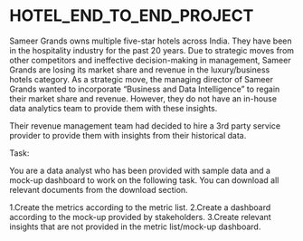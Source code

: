 # HOTEL_END_TO_END_PROJECT
Sameer Grands owns multiple five-star hotels across India. They have been in the hospitality industry for the past 20 years. Due to strategic moves from other competitors and ineffective decision-making in management, Sameer Grands are losing its market share and revenue in the luxury/business hotels category. As a strategic move, the managing director of Sameer Grands wanted to incorporate “Business and Data Intelligence” to regain their market share and revenue. However, they do not have an in-house data analytics team to provide them with these insights.

Their revenue management team had decided to hire a 3rd party service provider to provide them with insights from their historical data.

Task:  

You are a data analyst who has been provided with sample data and a mock-up dashboard to work on the following task. You can download all relevant documents from the download section.

1.Create the metrics according to the metric list.
2.Create a dashboard according to the mock-up provided by stakeholders.
3.Create relevant insights that are not provided in the metric list/mock-up dashboard.
